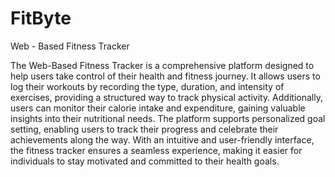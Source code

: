 # FitByte
Web - Based Fitness Tracker


The Web-Based Fitness Tracker is a comprehensive platform designed to help users take control of their health and fitness journey. It allows users to log their workouts by recording the type, duration, and intensity of exercises, providing a structured way to track physical activity. Additionally, users can monitor their calorie intake and expenditure, gaining valuable insights into their nutritional needs. The platform supports personalized goal setting, enabling users to track their progress and celebrate their achievements along the way. With an intuitive and user-friendly interface, the fitness tracker ensures a seamless experience, making it easier for individuals to stay motivated and committed to their health goals.
